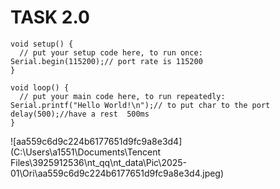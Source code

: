 # TASK 2.0

```xx
void setup() {
  // put your setup code here, to run once:
Serial.begin(115200);// port rate is 115200
}

void loop() {
  // put your main code here, to run repeatedly:
Serial.printf("Hello World!\n");// to put char to the port
delay(500);//have a rest  500ms
}

```

![aa559c6d9c224b6177651d9fc9a8e3d4](C:\Users\a1551\Documents\Tencent Files\3925912536\nt_qq\nt_data\Pic\2025-01\Ori\aa559c6d9c224b6177651d9fc9a8e3d4.jpeg)